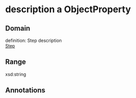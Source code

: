 # description a ObjectProperty

## Domain

definition: Step description<br>
[Step](/ontology/Step)

## Range

xsd:string

## Annotations


